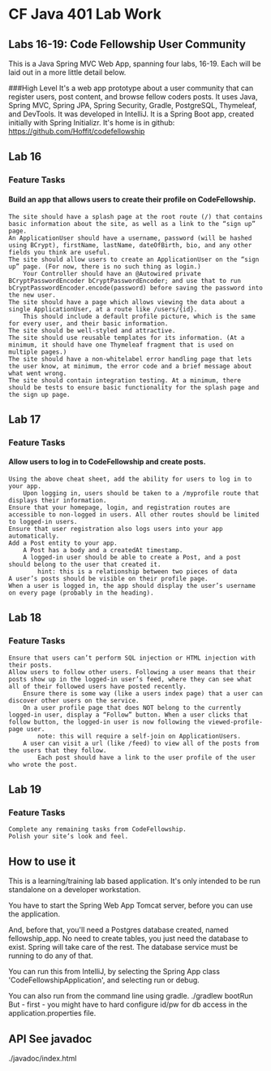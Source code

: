 # CF Java 401 Lab Work
## Labs 16-19: Code Fellowship User Community
This is a Java Spring MVC Web App, spanning four labs, 16-19. Each will be laid out in a more little detail below.

###High Level
It's a web app prototype about a user community that can register users, post content, and browse fellow coders posts.
It uses Java, Spring MVC, Spring JPA, Spring Security, Gradle, PostgreSQL, Thymeleaf, and DevTools.
It was developed in IntelliJ. It is a Spring Boot app, created initially with Spring Initializr.
It's home is in github: https://github.com/Hoffit/codefellowship

## Lab 16
### Feature Tasks
#### Build an app that allows users to create their profile on CodeFellowship.
    The site should have a splash page at the root route (/) that contains basic information about the site, as well as a link to the “sign up” page.
    An ApplicationUser should have a username, password (will be hashed using BCrypt), firstName, lastName, dateOfBirth, bio, and any other fields you think are useful.
    The site should allow users to create an ApplicationUser on the “sign up” page. (For now, there is no such thing as login.)
        Your Controller should have an @Autowired private BCryptPasswordEncoder bCryptPasswordEncoder; and use that to run bCryptPasswordEncoder.encode(password) before saving the password into the new user.
    The site should have a page which allows viewing the data about a single ApplicationUser, at a route like /users/{id}.
        This should include a default profile picture, which is the same for every user, and their basic information.
    The site should be well-styled and attractive.
    The site should use reusable templates for its information. (At a minimum, it should have one Thymeleaf fragment that is used on multiple pages.)
    The site should have a non-whitelabel error handling page that lets the user know, at minimum, the error code and a brief message about what went wrong.
    The site should contain integration testing. At a minimum, there should be tests to ensure basic functionality for the splash page and the sign up page.

## Lab 17
### Feature Tasks
#### Allow users to log in to CodeFellowship and create posts.
    Using the above cheat sheet, add the ability for users to log in to your app.
        Upon logging in, users should be taken to a /myprofile route that displays their information.
    Ensure that your homepage, login, and registration routes are accessible to non-logged in users. All other routes should be limited to logged-in users.
    Ensure that user registration also logs users into your app automatically.
    Add a Post entity to your app.
        A Post has a body and a createdAt timestamp.
        A logged-in user should be able to create a Post, and a post should belong to the user that created it.
            hint: this is a relationship between two pieces of data
    A user’s posts should be visible on their profile page.
    When a user is logged in, the app should display the user’s username on every page (probably in the heading).

## Lab 18
### Feature Tasks
    Ensure that users can’t perform SQL injection or HTML injection with their posts.
    Allow users to follow other users. Following a user means that their posts show up in the logged-in user’s feed, where they can see what all of their followed users have posted recently.
        Ensure there is some way (like a users index page) that a user can discover other users on the service.
        On a user profile page that does NOT belong to the currently logged-in user, display a “Follow” button. When a user clicks that follow button, the logged-in user is now following the viewed-profile-page user.
            note: this will require a self-join on ApplicationUsers.
        A user can visit a url (like /feed) to view all of the posts from the users that they follow.
            Each post should have a link to the user profile of the user who wrote the post.


## Lab 19
### Feature Tasks
    Complete any remaining tasks from CodeFellowship.
    Polish your site’s look and feel.


## How to use it
This is a learning/training lab based application. It's only intended to be run standalone on a developer workstation.

You have to start the Spring Web App Tomcat server, before you can use the application.

And, before that, you'll need a Postgres database created, named fellowship_app. No need to create tables, you just need
the database to exist. Spring will take care of the rest. The database service must be running to do any of that.

You can run this from IntelliJ, by selecting the Spring App class 'CodeFellowshipApplication', and selecting run or debug.

You can also run from the command line using gradle.
./gradlew bootRun
But - first - you might have to hard configure id/pw for db access in the application.properties file.

## API See javadoc
./javadoc/index.html
